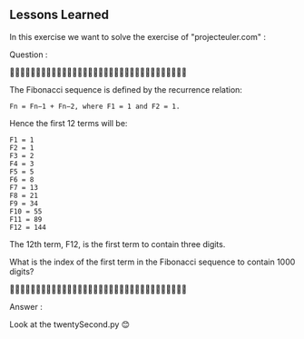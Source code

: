 ## Lessons Learned

In this exercise we want to solve the exercise of "projecteuler.com" :

Question :

🤨🤨🤨🤨🤨🤨🤨🤨🤨🤨🤨🤨🤨🤨🤨🤨🤨🤨🤨🤨🤨🤨🤨🤨🤨🤨🤨🤨🤨🤨🤨🤨🤨🤨

The Fibonacci sequence is defined by the recurrence relation:

    Fn = Fn−1 + Fn−2, where F1 = 1 and F2 = 1.

Hence the first 12 terms will be:

    F1 = 1
    F2 = 1
    F3 = 2
    F4 = 3
    F5 = 5
    F6 = 8
    F7 = 13
    F8 = 21
    F9 = 34
    F10 = 55
    F11 = 89
    F12 = 144

The 12th term, F12, is the first term to contain three digits.

What is the index of the first term in the Fibonacci sequence to contain 1000 digits?

🤨🤨🤨🤨🤨🤨🤨🤨🤨🤨🤨🤨🤨🤨🤨🤨🤨🤨🤨🤨🤨🤨🤨🤨🤨🤨🤨🤨🤨🤨🤨🤨🤨🤨

Answer :

Look at the twentySecond.py 😊
